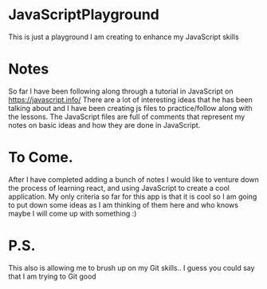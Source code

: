 # JavaScriptPlayground
This is just a playground I am creating to enhance my JavaScript skills

# Notes
So far I have been following along through a tutorial in JavaScript on https://javascript.info/
There are a lot of interesting ideas that he has been talking about and I have been creating js files to practice/follow along with the lessons. The JavaScript files are full of comments that represent my notes on basic ideas and how they are done in JavaScript. 

# To Come. 
After I have completed adding a bunch of notes I would like to venture down the process of learning react, and using JavaScript to create a cool application. My only criteria so far for this app is that it is cool so I am going to put down some ideas as I am thinking of them here and who knows maybe I will come up with something :)

# P.S.
This also is allowing me to brush up on my Git skills.. I guess you could say that I am trying to Git good 